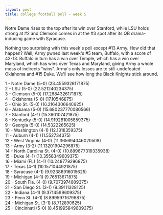 ```yaml
---
layout: post
title: college football poll - week 5
---
```

Notre Dame rises to the top after its win over Stanford, while LSU holds strong at #2 and Clemson comes in at the #3 spot after its QB drama-inducing game with Syracuse.

Nothing too surprising with this week's poll except #13 Army.  How did that happen?  Well, Army pwned last week's #5 team, Buffalo, with a score of 42-13.  Buffalo in turn has a win over Temple, which has a win over Maryland, which has wins over Texas and Maryland, giving Army a whole mess of indirects "wins".  Army's only losses are to still-undefeated Oklahoma and #15 Duke.  We'll see how long the Black Knights stick around.

1 - Notre Dame (5-0) (23.4559326171875)  
2 - LSU (5-0) (22.521240234375)  
3 - Clemson (5-0) (17.2684326171875)  
4 - Oklahoma (5-0) (17.10546875)  
5 - Ohio St. (5-0) (16.2164306640625)  
6 - Alabama (5-0) (15.680237770080566)  
7 - Stanford (4-1) (15.360107421875)  
8 - Kentucky (5-0) (14.919281005859375)  
9 - Georgia (5-0) (14.5322265625)  
10 - Washington (4-1) (12.1318359375)  
11 - Auburn (4-1) (11.552734375)  
12 - West Virginia (4-0) (11.365694046020508)  
13 - Army (3-2) (11.13201904296875)  
14 - North Carolina St. (4-0) (10.889877319335938)  
15 - Duke (4-1) (10.3558349609375)  
16 - Miami (FL) (4-1) (10.248779296875)  
17 - Texas (4-1) (10.1571044921875)  
18 - Syracuse (4-1) (9.92388916015625)  
19 - Michigan (4-1) (9.76513671875)  
20 - South Fla. (4-0) (9.7073974609375)  
21 - San Diego St. (3-1) (9.39111328125)  
22 - Indiana (4-1) (9.3714599609375)  
23 - Penn St. (4-1) (8.89959716796875)  
24 - Michigan St. (3-1) (8.712890625)  
25 - Cincinnati (5-0) (8.451995849609375)  
